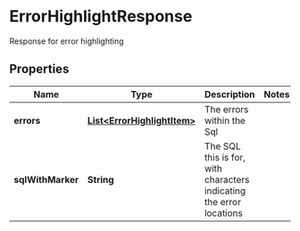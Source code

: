 

# ErrorHighlightResponse

Response for error highlighting

## Properties

| Name | Type | Description | Notes |
|------------ | ------------- | ------------- | -------------|
|**errors** | [**List&lt;ErrorHighlightItem&gt;**](ErrorHighlightItem.md) | The errors within the Sql |  |
|**sqlWithMarker** | **String** | The SQL this is for, with characters indicating the error locations |  |



